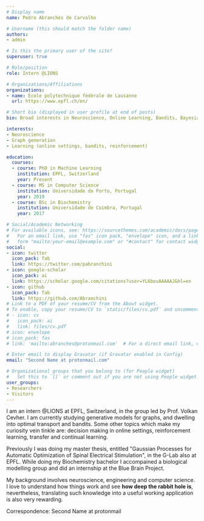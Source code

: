 ```yaml
---
# Display name
name: Pedro Abranches de Carvalho

# Username (this should match the folder name)
authors:
- admin

# Is this the primary user of the site?
superuser: true

# Role/position
role: Intern @LIONS

# Organizations/Affiliations
organizations:
- name: École polytechnique fédérale de Lausanne
  url: https://www.epfl.ch/en/

# Short bio (displayed in user profile at end of posts)
bio: Broad interests in Neuroscience, Online Learning, Bandits, Bayesian settings, Reinforcement Learning. New interest in graphs and optimal transport.

interests:
- Neuroscience
- Graph generation
- Learning (online settings, bandits, reinforcement)

education:
  courses:
  - course: PhD in Machine Learning
    institution: EPFL, Switzerland
    year: Present
  - course: MS in Computer Science
    institution: Universidade do Porto, Portugal
    year: 2019
  - course: BSc in Biochemistry
    institution: Universidade de Coimbra, Portugal
    year: 2017

# Social/Academic Networking
# For available icons, see: https://sourcethemes.com/academic/docs/page-builder/#icons
#   For an email link, use "fas" icon pack, "envelope" icon, and a link in the
#   form "mailto:your-email@example.com" or "#contact" for contact widget.
social:
- icon: twitter
  icon_pack: fab
  link: https://twitter.com/pabranchini
- icon: google-scholar
  icon_pack: ai
  link: https://scholar.google.com/citations?user=YL6bouAAAAAJ&hl=en
- icon: github
  icon_pack: fab
  link: https://github.com/Abranchini
# Link to a PDF of your resume/CV from the About widget.
# To enable, copy your resume/CV to `static/files/cv.pdf` and uncomment the lines below.
# - icon: cv
#   icon_pack: ai
#   link: files/cv.pdf
# icon: envelope
# icon_pack: fas
# link: 'mailto:abranches@protonmail.com'  # For a direct email link, use "mailto:abranches@protonmail.com".

# Enter email to display Gravatar (if Gravatar enabled in Config)
email: "Second Name at protonmail.com"

# Organizational groups that you belong to (for People widget)
#   Set this to `[]` or comment out if you are not using People widget.
user_groups:
- Researchers
- Visitors
---
```


I am an intern @LIONS at EPFL, Switzerland, in the group led by Prof. Volkan Cevher. I am currently studying generative models for graphs, and dwelling into optimal transport and bandits. Some other topics which make my curiosity vein tinkle are: decision making in online settings, reinforcement learning, transfer and continual learning.

Previously I was doing my master thesis, entitled "Gaussian Processes for Automatic Optimization of Spinal Electrical Stimulation", in the G-Lab also at EPFL. While doing my Biochemistry bachelor I accompained a biological modelling group and did an internship at the Blue Brain Project.

My background involves neuroscience, engineering and computer science. I love to understand how things work and see **how deep the rabbit hole is**, nevertheless, translating such knowledge into a useful working application is also very rewarding.

Correspondence: Second Name at protonmail